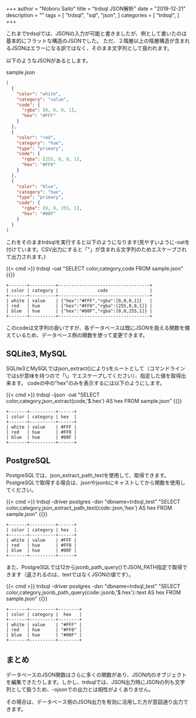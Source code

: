 +++
author = "Noboru Saito"
title = "trdsql JSON解析"
date = "2019-12-21"
description = ""
tags = [
    "trdsql",
    "sql",
    "json",
]
categories = [
    "trdsql",
]
+++

これまでtrdsqlでは、JSONの入力が可能と書きましたが、例として書いたのは基本的にフラットな構造のJSONでした。
ただ、２階層以上の階層構造が含まれるJSONはエラーになる訳ではなく、そのまま文字列として扱われます。

以下のようなJSONがあるとします。

sample.json

```json
[
  {
    "color": "white",
    "category": "value",
    "code": {
      "rgba": [0, 0, 0, 1],
      "hex": "#FFF"
    }
  },
  {
    "color": "red",
    "category": "hue",
    "type": "primary",
    "code": {
      "rgba": [255, 0, 0, 1],
      "hex": "#FF0"
    }
  },
  {
    "color": "blue",
    "category": "hue",
    "type": "primary",
    "code": {
      "rgba": [0, 0, 255, 1],
      "hex": "#00F"
    }
  }
]
```

これをそのままtrdsqlを実行すると以下のようになります(見やすいように-oatを付けています。CSV出力にすると「"」が含まれる文字列のためエスケープされて出力されます。)

{{< cmd >}}
trdsql -oat "SELECT color,category,code FROM sample.json"
{{</cmd >}}
```
+-------+----------+-----------------------------------+
| color | category |               code                |
+-------+----------+-----------------------------------+
| white | value    | {"hex":"#FFF","rgba":[0,0,0,1]}   |
| red   | hue      | {"hex":"#FF0","rgba":[255,0,0,1]} |
| blue  | hue      | {"hex":"#00F","rgba":[0,0,255,1]} |
+-------+----------+-----------------------------------+
```

このcodeは文字列の扱いですが、各データベースは既にJSONを扱える関数を備えているため、データベース側の関数を使って変更できます。

## SQLite3, MySQL

SQLite3とMySQLではjson_extract()により`$`をルートとして（コマンドラインでは`$`が意味を持つので「\」でエスケープしてください）、指定した値を取得出来ます。
codeの中の"hex"のみを表示するには以下のようにします。

{{< cmd >}}
trdsql -ijson -oat "SELECT color,category,json_extract(code,'\$.hex') AS hex FROM sample.json"
{{</cmd >}}
```
+-------+----------+------+
| color | category | hex  |
+-------+----------+------+
| white | value    | #FFF |
| red   | hue      | #FF0 |
| blue  | hue      | #00F |
+-------+----------+------+
```

## PostgreSQL

PostgreSQLでは、json_extract_path_textを使用して、取得できます。
PostgreSQLで取得する場合は、jsonやjsonbにキャストしてから関数を使用してください。

{{< cmd >}}
trdsql -driver postgres -dsn "dbname=trdsql_test" "SELECT color,category,json_extract_path_text(code::json,'hex') AS hex FROM sample.json"
{{</cmd >}}
```
+-------+----------+------+
| color | category | hex  |
+-------+----------+------+
| white | value    | #FFF |
| red   | hue      | #FF0 |
| blue  | hue      | #00F |
+-------+----------+------+
```

また、PostgreSQLでは12からjsonb_path_query()でJSON_PATH指定で取得できます（返されるのは、textではなくJSONの値です）。

{{< cmd >}}
trdsql -driver postgres -dsn "dbname=trdsql_test" "SELECT color,category,jsonb_path_query(code::jsonb,'\$.hex')::text AS hex FROM sample.json"
{{</cmd >}}
```
+-------+----------+--------+
| color | category |  hex   |
+-------+----------+--------+
| white | value    | "#FFF" |
| red   | hue      | "#FF0" |
| blue  | hue      | "#00F" |
+-------+----------+--------+
```

## まとめ

データベースのJSON関数はさらに多くの関数があり、JSON内のオブジェクトを編集できたりします。しかし、trdsqlでは、JSON出力時にJSONの列も文字列として扱うため、-ojsonでの出力とは相性がよくありません。

その場合は、データベース側のJSON出力を有効に活用した方が意図通り出力できます。
